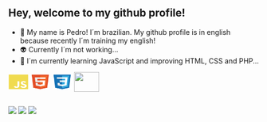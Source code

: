 ## Hey, welcome to my github profile!

- 👾 My name is Pedro! I´m brazilian. My github profile is in english because recently I´m training my english!
- 👽 Currently I´m not working...
- 👻 I´m currently learning JavaScript and improving HTML, CSS and PHP...

<div style="display: inline block;"> 
    <img width="40" height="30" align="center" src="https://raw.githubusercontent.com/devicons/devicon/master/icons/javascript/javascript-plain.svg" /> 
    <img width="40" height="30" align="center" src="https://raw.githubusercontent.com/devicons/devicon/master/icons/html5/html5-original.svg" /> 
    <img width="40" height="30" align="center" src="https://raw.githubusercontent.com/devicons/devicon/master/icons/css3/css3-original.svg" /> 
    <img width="50" height="40" align="center" src="https://cdn.jsdelivr.net/gh/devicons/devicon/icons/php/php-plain.svg" />
</div>

##

<div>
  <a href="mailto:pedrofontes0811@gmail.com"><img src="https://img.shields.io/badge/Gmail-D14836?style=for-the-badge&logo=gmail&logoColor=white"></a>
  <a href="https://www.linkedin.com/in/pedro-henrique-altimari-fontes-77b670209/"><img src="https://img.shields.io/badge/LinkedIn-0077B5?style=for-the-badge&logo=linkedin&logoColor=white"></a>
  <a href="https://github.com/fontespedro"><img src="https://img.shields.io/badge/GitHub-100000?style=for-the-badge&logo=github&logoColor=white"></a>
</div>
